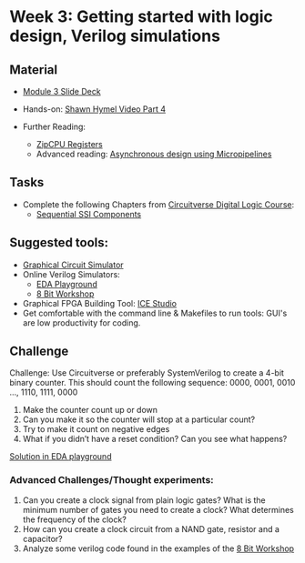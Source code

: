 # Week 3: Getting started with logic design, Verilog simulations

## Material
- [Module 3 Slide Deck](Slides/Hands_on_with_FPGA's_Module_3.pptx)
- Hands-on: [Shawn Hymel Video Part 4](https://www.digikey.com/en/maker/projects/introduction-to-fpga-part-4-clocks-and-procedural-assignments/356e12284daf48b5bd9b80af8a6ac5b8)

- Further Reading: 
  - [ZipCPU Registers](http://zipcpu.com/tutorial/lsn-02-regs.pdf)
  - Advanced reading: [Asynchronous design using Micropipelines](http://web.cse.msu.edu/~cse820/readings/sutherlandMicropipelinesTuring.pdf)

## Tasks
- Complete the following Chapters from [Circuitverse Digital Logic Course](https://learn.circuitverse.org/):
  - [Sequential SSI Components](https://learn.circuitverse.org/docs/seq-ssi/)

## Suggested tools:
- [Graphical Circuit Simulator](https://circuitverse.org/)
- Online Verilog Simulators:
  - [EDA Playground](https://www.edaplayground.com/)
  - [8 Bit Workshop](https://8bitworkshop.com/)
- Graphical FPGA Building Tool: [ICE Studio](https://github.com/fpgawars/icestudio)
- Get comfortable with the command line & Makefiles to run tools: GUI's are low productivity for coding.

## Challenge
Challenge: Use Circuitverse or preferably SystemVerilog to create a 4-bit binary counter. This should count the following sequence: 0000, 0001, 0010 …, 1110, 1111, 0000
1. Make the counter count up or down
2. Can you make it so the counter will stop at a particular count?
3. Try to make it count on negative edges
4. What if you didn’t have a reset condition? Can you see what happens?

[Solution in EDA playground](https://www.edaplayground.com/x/9PwL)

### Advanced Challenges/Thought experiments:
1. Can you create a clock signal from plain logic gates? What is the minimum number of gates you need to create a clock? What determines the frequency of the clock?
2. How can you create a clock circuit from a NAND gate, resistor and a capacitor?
3. Analyze some verilog code found in the examples of the [8 Bit Workshop](https://8bitworkshop.com/)
